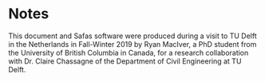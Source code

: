 # Notes

This document and Safas software were produced during a visit to TU Delft in the Netherlands in Fall-Winter 2019 by Ryan MacIver, a PhD student from the University of British Columbia in Canada, for a research collaboration with Dr. Claire Chassagne of the Department of Civil Engineering at TU Delft.  
